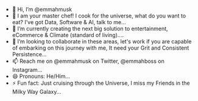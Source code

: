 - 👋 Hi, I’m @emmahmusk
- 👀 I am your master chef! I cook for the universe, what do you want to eat? I've got Data, Software & AI, talk to me...
- 🌱 I’m currently creating the next big solution to entertainment, eCommerce & Climate (standard of living)....
- 💞️ I’m looking to collaborate in these areas, let's work if you are capable of embarking on this journey with me, It need your Grit and Consistent Persistence...
- 📫 Reach me on @emmahmusk on Twitter, @emmahboss on Instagram...
- 😄 Pronouns: He/Him...
- ⚡ Fun fact: Just cruising through the Universe, I miss my Friends in the Milky Way Galaxy...

<!---
emmahmusk/emmahmusk is a ✨ special ✨ repository because its `README.md` (this file) appears on your GitHub profile.
You can click the Preview link to take a look at your changes.
--->
